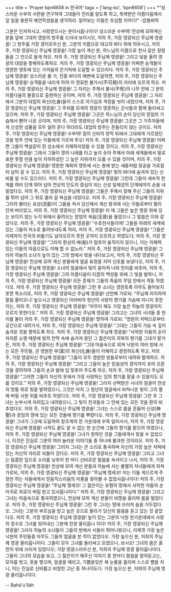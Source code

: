 +++
title = 'Prayer bpn6658 in 한국어'
tags = ['lang-ko', 'bpn6658']
+++
*“성스러운 수부의 서한을 연구하여 그대들이 진리를 알도록 하고, 축복받은 아름다움께서 앞 일을 충분히 예언하셨음을 생각하라. 알아보는 이들은 조심할 지어다!” -압돌바하



그분은 인자하시고, 사랑받으시는 분이시옵나이다!
성스러운 수부여!
천상에 모여계신 분들 앞에 그대의 영원의 방주를 드러내 보이시오,
저의 주, 가장 영광되신 주님께 영광을!
그 방주를 가장 경이로우신 분, 그분의 이름으로 태고의 바다 위에 띄우시고,
저의 주, 가장 영광되신 주님께 영광을!
가장 높이 계신 분, 하느님의 이름으로 천사 같은 정령들을 그 안으로 들게 하오.
저의 주, 가장 영광되신 주님께 영광을!
그리고 닻을 올려 영광의 대양을 항해하도록하오.
저의 주, 가장 영광되신 주님께 영광을!
어쩌면 승객들이 영원한 영토에 있는 가까움의 은거처에 도달할 수 있으리다.
저의 주, 가장 영광되신 주님께 영광을!
성스러운 물 가, 진홍 바다의 해변에 도달하면,
저의 주, 가장 영광되신 주님께 영광을!
승객들을 내리게 하여 이 영묘한 불가시(不可視)의 자리에 오르게 하오.
저의 주, 가장 영광되신 주님께 영광을!
그 자리는 주께서 불사(不死)의 나무 안에 그 분의 아름다움의 불꽃으로 출현하신 곳이며,
저의 주, 가장 영광되신 주님께 영광을!
그 자리에서 그분의 대업의 화신(化身)들이 스스로 이기심과 격정을 씻어 내었으며,
저의 주, 가장 영광되신 주님께 영광을!
그 주위를 모세의 영광이 영존하는 군사들과 함께 둘러싸고 있으며.
저의 주, 가장 영광되신 주님께 영광을!
그곳은 하느님의 손이 당신의 장엄의 가슴에서 뻗어 나온 곳이며,
저의 주, 가장 영광되신 주님께 영광을!
그곳은 그 거주자들에게 신성한 성품을 모두 알려 준다 하더라도 대업의 방주는 흔들리지 않는 곳이오.
저의 주, 가장 영광되신 주님께 영광을!
수부여! 짐이 신비의 장막 뒤에서 그대에게 가르쳤던 것을 방주 안에 있는 이들에게 가르쳐 주오!
저의 주, 가장 영광되신 주님께 영광을!
어쩌면 그들이 백설같이 흰 성소에서 지체하지않을 수 있을 것이고,
저의 주, 가장 영광되신 주님께 영광을!
그래서 그들이 영의 나래를 타고 높이 솟아 주께서 아래 세계들에서 말로 표현 못할 만큼 높이 치하하셨던 그 높은 지위까지 오를 수 있을 것이며,
저의 주, 가장 영광되신 주님께 영광을!
영원한 재회의 영토에 사는 총애 받는 새들처럼 창공을 가로질러 날아 갈 수 있고;
저의 주, 가장 영광되신 주님께 영광을!
빛의 바다에 숨겨져 있는 신비를 알 수도 있으리다.
저의 주, 가장 영광되신 주님께 영광을!
그런데 그들이 세속적 한계를 여러 단계 뛰어 넘어 천상의 인도의 중심이 되는 신성 일체성의 단계에까지 손을 내밀었다오.
저의 주, 가장 영광되신 주님께 영광을!
그들은 주께서 정해 주신 그들의 지위를 뛰어 넘어 그 위로 올라 갈 욕심을 내었다오.
저의 주, 가장 영광되신 주님께 영광을!
그러자 불타는 유성(流星)이 그들을 쳐서 당신께서 계신 왕국에 사는 이들로부터 멀리 던져 버리었고,
저의 주, 가장 영광되신 주님께 영광을!
이 때 그들은 높은 영광 위에 있는 보이지 않는 누각 뒤에서 울려오는 장엄의 옥음(玉音)을 들었으니 그 말씀은 이와 같았다오.
저의 주, 가장 영광되신 주님께 영광을!
“수호천사들이여! 그들을 아래의 세계에 있는 그들의 처소로 돌려보내도록 하라,
저의 주, 가장 영광되신 주님께 영광을!
“그들은 이제까지 천국의 비둘기도 날아오르지 못한 곳까지 오르려고 하였도다;
저의 주, 가장 영광되신 주님께 영광을!
“그러자 환상의 배(船)가 멈추어 움직이지 않으니, 이는 이해력 있는 이들의 마음으로도 이해 할 수 없노라.”
저의 주, 가장 영광되신 주님께 영광을!
그러자 하늘의 소녀가 높이 있는 그의 방에서 밖을 내다보고서,
저의 주, 가장 영광되신 주님께 영광을!
천상에 모여 계신 분들에게 얼굴 표정을 지어 신호를 보냈다오,
저의 주, 가장 영광되신 주님께 영광을!
소녀의 얼굴에서 빛이 쏟아져 나와 천지를 비추어,
저의 주, 가장 영광되신 주님께 영광을!
그의 아름다움이 티끌의 백성들 위에 그 빛을 발하니,
저의 주, 가장 영광되신 주님께 영광을!
모든 존재가 그들의 죽음의 무덤 안에서 격동 하였다오.
저의 주, 가장 영광되신 주님께 영광을!
그런 후 소녀는 영원토록 아무도 들어보지 못한 목소리로,
저의 주, 가장 영광되신 주님께 영광을!
선언해 가로되: “주님께 의지하여 말씀 올리오니! 높으시고 영광되신 아라비아 청년의 사랑의 향기를 가슴에 지니지 못한 이는,
저의 주, 가장 영광되신 주님께 영광을!
“아무리 해도 가장 높은 하늘의 영광까지 오르지 못한다오.”
저의 주, 가장 영광되신 주님께 영광을!
그리고는 그녀의 시녀들 중 한 이를 불러
저의 주, 가장 영광되신 주님께 영광을!
명하여 가로되: “영원의 저택으로부터 공간으로 내려가서,
저의 주, 가장 영광되신 주님께 영광을!
“그대는 그들이 가슴 속 깊이 숨겨온 것을 향하도록 하오.
저의 주, 가장 영광되신 주님께 영광을!
“사악한 자들의 손이 저지른 소행 때문에 빛의 천막 속에 숨겨져 왔던 그 젊은이의 의복의 향기를 그대가 맡거든,
저의 주, 가장 영광되신 주님께 영광을!
“그대 마음속으로 외쳐 낙원의 여러 방에 사는 모든 주민들, 곧 영원한 부(富)의 화신(化身)들이 이해하고 경청하도록 하고,
저의 주, 가장 영광되신 주님께 영광을!
“그들이 모두 영원한 방들로부터 내려와 떨게하오.
저의 주, 가장 영광되신 주님께 영광을!
“그리고 그들이 높은 믿음성의 경지까지 솟아 오른 것을 경하하여 그들의 손과 발에 입 맞추어 주도록 하오.
저의 주, 가장 영광되신 주님께 영광을!
“그러면 그들이 자신의 옷에서 가장 사랑하는 임의 향기를 맡을 수 있을지도 모를 것이오.”
저의 주, 가장 영광되신 주님께 영광을!
그러자 선택받은 시녀의 얼굴이 천상의 방들 위로 빛을 발하였으니, 그것은 마치 그 청년의
얼굴에서 비쳐나온 빛이 그의 멸해 버릴 사원 위를 비추듯 하였다오.
저의 주, 가장 영광되신 주님께 영광을!
그런 후 그녀는 눈부시게 차려입고 내려왔으니, 그 빛이 천국들과 그 안에 있는 모든 것을 환히 비추었다오.
저의 주, 가장 영광되신 주님께 영광을!
그녀는 스스로 몸을 흔들어 신성(神聖)과 장엄의 땅에 있는 모든 것들에 향기를 뿌렸다오.
저의 주, 가장 영광되신 주님께 영광을!
그녀가 그곳에 도달하여 창조계의 한 가운데에 우뚝 일어서서,
저의 주, 가장 영광되신 주님께 영광을!
시작도 끝도 알 수 없는 한 순간에 그들의 향기를 맡으려 하였으나,
저의 주, 가장 영광되신 주님께 영광을!
그녀가 원하던 것을 그들에게서 찾을 수 없었으니, 이것은 진실로 그분의 여러 놀라운 이야기들 중 하나에 불과한 것이라오.
저의 주, 가장 영광되신 주님께 영광을!
그러자 그녀는 큰 소리로 통곡하며 자신의 가장 높은 저택에 있는 자신의 자리로 되돌아 갔다오.
저의 주, 가장 영광되신 주님께 영광을!
그리고 그녀는 달콤한 입으로 소리를 낮추어 한 마디 신비로운 말씀을 속삭이고 나서,
저의 주, 가장 영광되신 주님께 영광을!
천상에 모여 계신 분들과 하늘에 사는 불멸의 처녀들에게 외쳐 가로되,
저의 주, 가장 영광되신 주님께 영광을!
“주님께 맹세코! 저는 이들 게으르게 주장만 하는 자들에게서 믿음직스러움의 미풍을 찾아볼 수 없었사옵나이다!
저의 주, 가장 영광되신 주님께 영광을!
“주님께 맹세코! 그 젊은이는 유형의 땅에서 사악한 자들의 손아귀로 외로이 버림 받고 있사옵나이다.”
저의 주, 가장 영광되신 주님께 영광을!
그리고 그녀는 마음속으로 통곡하였으니, 천상에 모여 계신 분들이 비명을 울리며 몸을 떨었다오.
저의 주, 가장 영광되신 주님께 영광을!
그런 후 그녀는 땅에 쓰러져 숨을 거두었다오.
그녀는 그분의 부르심을 받고 높은 곳으로 올라가 당신의 말씀을 듣고 있는 것 같았다오.
저의 주, 가장 영광되신 주님께 영광을!
높이 있는 그분의 낙원 한가운데에서 사랑의 정수로 그녀를 빚어내신 그분께 찬양 올리옵나 이다!
저의 주, 가장 영광되신 주님께 영광을!
그러자 하늘의 소녀들이 그들의 방에서 서둘러 뛰어나왔으니, 이제껏 가장 높은 낙원의 주민들중 아무도 그들의 얼굴을 본 적이 없었다오.
가장 높으신 분, 저희의 주님께 영광 올리옵나이다.
그들이 모두 그녀를 둘러싸고 모였으나, 보시오! 그녀의 몸은 흙먼지 위에 쓰러져 있었다오;
가장 영광스러우신 분, 저희의 주님께 영광 올리옵나이다.
그들이 그녀의 모습을 보고, 그 젊은이가 해주신 이야기 중 한마디 말씀을 알아듣고는, 모자를 벗고, 옷을 찢으며, 얼굴을 때리고, 기쁨을잊은 채 눈물을 흘리며 스스로 뺨을 치니, 이는 진실로 신비롭고 비참한 고난 중 하나이도다.
가장 높으신 분, 저희의 주님께 영광 올리옵나이다.

-- Bahá'u'lláh

